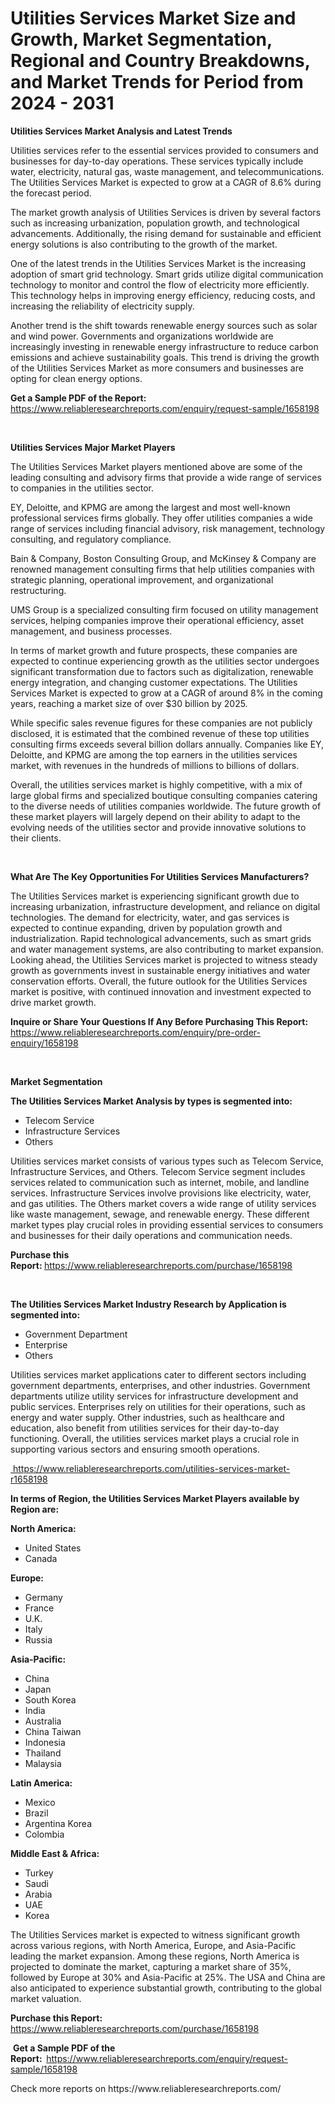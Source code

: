 <p><h1>Utilities Services Market Size and Growth, Market Segmentation, Regional and Country Breakdowns, and Market Trends for Period from 2024 -  2031</h1></p><p><strong>Utilities Services Market Analysis and Latest Trends</strong></p>
<p><p>Utilities services refer to the essential services provided to consumers and businesses for day-to-day operations. These services typically include water, electricity, natural gas, waste management, and telecommunications. The Utilities Services Market is expected to grow at a CAGR of 8.6% during the forecast period. </p><p>The market growth analysis of Utilities Services is driven by several factors such as increasing urbanization, population growth, and technological advancements. Additionally, the rising demand for sustainable and efficient energy solutions is also contributing to the growth of the market. </p><p>One of the latest trends in the Utilities Services Market is the increasing adoption of smart grid technology. Smart grids utilize digital communication technology to monitor and control the flow of electricity more efficiently. This technology helps in improving energy efficiency, reducing costs, and increasing the reliability of electricity supply. </p><p>Another trend is the shift towards renewable energy sources such as solar and wind power. Governments and organizations worldwide are increasingly investing in renewable energy infrastructure to reduce carbon emissions and achieve sustainability goals. This trend is driving the growth of the Utilities Services Market as more consumers and businesses are opting for clean energy options.</p></p>
<p><strong>Get a Sample PDF of the Report:&nbsp;</strong> <a href="https://www.reliableresearchreports.com/enquiry/request-sample/1658198">https://www.reliableresearchreports.com/enquiry/request-sample/1658198</a></p>
<p>&nbsp;</p>
<p><strong>Utilities Services Major Market Players</strong></p>
<p><p>The Utilities Services Market players mentioned above are some of the leading consulting and advisory firms that provide a wide range of services to companies in the utilities sector.</p><p>EY, Deloitte, and KPMG are among the largest and most well-known professional services firms globally. They offer utilities companies a wide range of services including financial advisory, risk management, technology consulting, and regulatory compliance.</p><p>Bain & Company, Boston Consulting Group, and McKinsey & Company are renowned management consulting firms that help utilities companies with strategic planning, operational improvement, and organizational restructuring.</p><p>UMS Group is a specialized consulting firm focused on utility management services, helping companies improve their operational efficiency, asset management, and business processes.</p><p>In terms of market growth and future prospects, these companies are expected to continue experiencing growth as the utilities sector undergoes significant transformation due to factors such as digitalization, renewable energy integration, and changing customer expectations. The Utilities Services Market is expected to grow at a CAGR of around 8% in the coming years, reaching a market size of over $30 billion by 2025.</p><p>While specific sales revenue figures for these companies are not publicly disclosed, it is estimated that the combined revenue of these top utilities consulting firms exceeds several billion dollars annually. Companies like EY, Deloitte, and KPMG are among the top earners in the utilities services market, with revenues in the hundreds of millions to billions of dollars.</p><p>Overall, the utilities services market is highly competitive, with a mix of large global firms and specialized boutique consulting companies catering to the diverse needs of utilities companies worldwide. The future growth of these market players will largely depend on their ability to adapt to the evolving needs of the utilities sector and provide innovative solutions to their clients.</p></p>
<p>&nbsp;</p>
<p><strong>What Are The Key Opportunities For Utilities Services Manufacturers?</strong></p>
<p><p>The Utilities Services market is experiencing significant growth due to increasing urbanization, infrastructure development, and reliance on digital technologies. The demand for electricity, water, and gas services is expected to continue expanding, driven by population growth and industrialization. Rapid technological advancements, such as smart grids and water management systems, are also contributing to market expansion. Looking ahead, the Utilities Services market is projected to witness steady growth as governments invest in sustainable energy initiatives and water conservation efforts. Overall, the future outlook for the Utilities Services market is positive, with continued innovation and investment expected to drive market growth.</p></p>
<p><strong>Inquire or Share Your Questions If Any Before Purchasing This Report:</strong> <a href="https://www.reliableresearchreports.com/enquiry/pre-order-enquiry/1658198">https://www.reliableresearchreports.com/enquiry/pre-order-enquiry/1658198</a></p>
<p>&nbsp;</p>
<p><strong>Market Segmentation</strong></p>
<p><strong>The Utilities Services Market Analysis by types is segmented into:</strong></p>
<p><ul><li>Telecom Service</li><li>Infrastructure Services</li><li>Others</li></ul></p>
<p><p>Utilities services market consists of various types such as Telecom Service, Infrastructure Services, and Others. Telecom Service segment includes services related to communication such as internet, mobile, and landline services. Infrastructure Services involve provisions like electricity, water, and gas utilities. The Others market covers a wide range of utility services like waste management, sewage, and renewable energy. These different market types play crucial roles in providing essential services to consumers and businesses for their daily operations and communication needs.</p></p>
<p><strong>Purchase this Report:&nbsp;</strong><a href="https://www.reliableresearchreports.com/purchase/1658198">https://www.reliableresearchreports.com/purchase/1658198</a></p>
<p>&nbsp;</p>
<p><strong>The Utilities Services Market Industry Research by Application is segmented into:</strong></p>
<p><ul><li>Government Department</li><li>Enterprise</li><li>Others</li></ul></p>
<p><p>Utilities services market applications cater to different sectors including government departments, enterprises, and other industries. Government departments utilize utility services for infrastructure development and public services. Enterprises rely on utilities for their operations, such as energy and water supply. Other industries, such as healthcare and education, also benefit from utilities services for their day-to-day functioning. Overall, the utilities services market plays a crucial role in supporting various sectors and ensuring smooth operations.</p></p>
<p><a href="https://www.reliableresearchreports.com/utilities-services-market-r1658198">&nbsp;https://www.reliableresearchreports.com/utilities-services-market-r1658198</a></p>
<p><strong>In terms of Region, the Utilities Services Market Players available by Region are:</strong></p>
<p>
    <p> <strong> North America: </strong>
        <ul>
            <li>United States</li>
            <li>Canada</li>
        </ul>
        </p> 
    <p> <strong> Europe: </strong>
        <ul>
            <li>Germany</li>
            <li>France</li>
            <li>U.K.</li>
            <li>Italy</li>
            <li>Russia</li>
        </ul>
        </p> 
    <p> <strong> Asia-Pacific: </strong>
        <ul>
            <li>China</li>
            <li>Japan</li>
            <li>South Korea</li>
            <li>India</li>
            <li>Australia</li>
            <li>China Taiwan</li>
            <li>Indonesia</li>
            <li>Thailand</li>
            <li>Malaysia</li>
        </ul>
        </p> 
    <p> <strong> Latin America: </strong>
        <ul>
            <li>Mexico</li>
            <li>Brazil</li>
            <li>Argentina Korea</li>
            <li>Colombia</li>
        </ul>
        </p> 
    <p> <strong> Middle East & Africa: </strong>
        <ul>
            <li>Turkey</li>
            <li>Saudi</li>
            <li>Arabia</li>
            <li>UAE</li>
            <li>Korea</li>
        </ul>
    </p>
    </p>
<p><p>The Utilities Services market is expected to witness significant growth across various regions, with North America, Europe, and Asia-Pacific leading the market expansion. Among these regions, North America is projected to dominate the market, capturing a market share of 35%, followed by Europe at 30% and Asia-Pacific at 25%. The USA and China are also anticipated to experience substantial growth, contributing to the global market valuation.</p></p>
<p><strong>Purchase this Report: </strong><a href="https://www.reliableresearchreports.com/purchase/1658198">https://www.reliableresearchreports.com/purchase/1658198</a></p>
<p>&nbsp;<strong>Get a Sample PDF of the Report:&nbsp;&nbsp;</strong><a href="https://www.reliableresearchreports.com/enquiry/request-sample/1658198">https://www.reliableresearchreports.com/enquiry/request-sample/1658198</a></p>
<p><strong></strong></p>
<p>Check more reports on https://www.reliableresearchreports.com/</p>